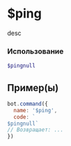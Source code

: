# $ping
desc
### Использование
```php
$pingnull
```

## Пример(ы)

```javascript
bot.command({
  name: '$ping',
  code: `
$pingnull`
// Возвращает: ...
})
```